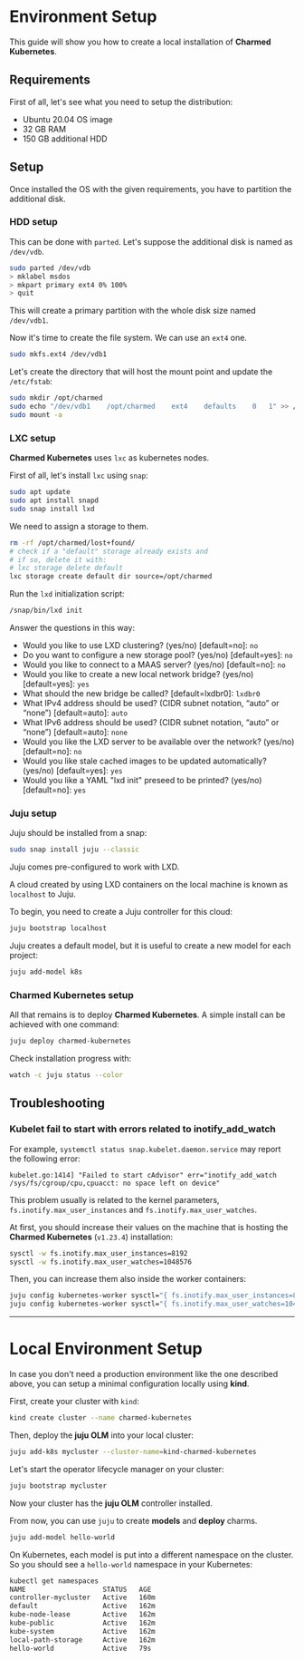 # Environment Setup

This guide will show you how to create a local installation of **Charmed Kubernetes**.

## Requirements

First of all, let's see what you need to setup the distribution:

* Ubuntu 20.04 OS image
* 32 GB RAM
* 150 GB additional HDD

## Setup

Once installed the OS with the given requirements, you have to partition the additional disk.

### HDD setup

This can be done with `parted`. Let's suppose the additional disk is named as `/dev/vdb`.

```bash
sudo parted /dev/vdb
> mklabel msdos
> mkpart primary ext4 0% 100%
> quit
```

This will create a primary partition with the whole disk size named `/dev/vdb1`.

Now it's time to create the file system. We can use an `ext4` one.

```bash
sudo mkfs.ext4 /dev/vdb1
```

Let's create the directory that will host the mount point and update the `/etc/fstab`:

```bash
sudo mkdir /opt/charmed
sudo echo "/dev/vdb1	/opt/charmed	ext4	defaults	0	1" >> /etc/fstab
sudo mount -a
```

### LXC setup

**Charmed Kubernetes** uses `lxc` as kubernetes nodes.

First of all, let's install `lxc` using `snap`:

```bash
sudo apt update
sudo apt install snapd
sudo snap install lxd
```

We need to assign a storage to them.

```bash
rm -rf /opt/charmed/lost+found/
# check if a "default" storage already exists and
# if so, delete it with:
# lxc storage delete default
lxc storage create default dir source=/opt/charmed
```

Run the `lxd` initialization script:

```bash
/snap/bin/lxd init
```

Answer the questions in this way:

* Would you like to use LXD clustering? (yes/no) [default=no]: `no`
* Do you want to configure a new storage pool? (yes/no) [default=yes]: `no`
* Would you like to connect to a MAAS server? (yes/no) [default=no]: `no`
* Would you like to create a new local network bridge? (yes/no) [default=yes]: `yes`
* What should the new bridge be called? [default=lxdbr0]: `lxdbr0`
* What IPv4 address should be used? (CIDR subnet notation, “auto” or “none”) [default=auto]: `auto`
* What IPv6 address should be used? (CIDR subnet notation, “auto” or “none”) [default=auto]: `none`
* Would you like the LXD server to be available over the network? (yes/no) [default=no]: `no`
* Would you like stale cached images to be updated automatically? (yes/no) [default=yes]: `yes`
* Would you like a YAML "lxd init" preseed to be printed? (yes/no) [default=no]: `yes`

### Juju setup

Juju should be installed from a snap:

```bash
sudo snap install juju --classic
```

Juju comes pre-configured to work with LXD.

A cloud created by using LXD containers on the local machine is known as `localhost` to Juju.

To begin, you need to create a Juju controller for this cloud:

```bash
juju bootstrap localhost
```

Juju creates a default model, but it is useful to create a new model for each project:

```bash
juju add-model k8s
```

### Charmed Kubernetes setup

All that remains is to deploy **Charmed Kubernetes**. A simple install can be achieved with one command:

```bash
juju deploy charmed-kubernetes
```

Check installation progress with:

```bash
watch -c juju status --color
```

## Troubleshooting

### Kubelet fail to start with errors related to inotify_add_watch

For example, `systemctl status snap.kubelet.daemon.service` may report the following error:

```
kubelet.go:1414] "Failed to start cAdvisor" err="inotify_add_watch /sys/fs/cgroup/cpu,cpuacct: no space left on device"
```

This problem usually is related to the kernel parameters, `fs.inotify.max_user_instances` and `fs.inotify.max_user_watches`.

At first, you should increase their values on the machine that is hosting the **Charmed Kubernetes** (`v1.23.4`) installation:

```bash
sysctl -w fs.inotify.max_user_instances=8192
sysctl -w fs.inotify.max_user_watches=1048576
```

Then, you can increase them also inside the worker containers:

```bash
juju config kubernetes-worker sysctl="{ fs.inotify.max_user_instances=8192 }"
juju config kubernetes-worker sysctl="{ fs.inotify.max_user_watches=1048576 }"
```

----

# Local Environment Setup

In case you don't need a production environment like the one described above, you can setup a minimal configuration locally using **kind**.

First, create your cluster with `kind`:

```bash
kind create cluster --name charmed-kubernetes
```

Then, deploy the **juju OLM** into your local cluster:

```bash
juju add-k8s mycluster --cluster-name=kind-charmed-kubernetes
```

Let's start the operator lifecycle manager on your cluster:

```bash
juju bootstrap mycluster
```

Now your cluster has the **juju OLM** controller installed.

From now, you can use `juju` to create **models** and **deploy** charms.

```bash
juju add-model hello-world
```

On Kubernetes, each model is put into a different namespace on the cluster. So you should see a `hello-world` namespace in your Kubernetes:

```bash
kubectl get namespaces
NAME                   STATUS   AGE
controller-mycluster   Active   160m
default                Active   162m
kube-node-lease        Active   162m
kube-public            Active   162m
kube-system            Active   162m
local-path-storage     Active   162m
hello-world            Active   79s
```

